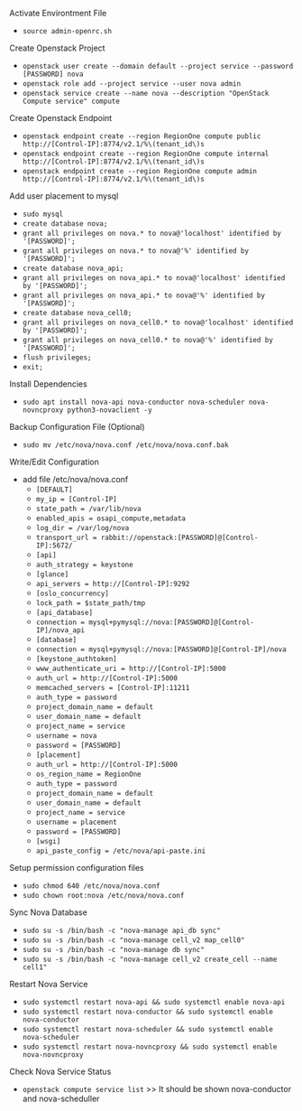 Activate Environtment File
- `````source admin-openrc.sh`````

Create Openstack Project
- `````openstack user create --domain default --project service --password [PASSWORD] nova`````
- `````openstack role add --project service --user nova admin`````
- `````openstack service create --name nova --description "OpenStack Compute service" compute`````

Create Openstack Endpoint
- `````openstack endpoint create --region RegionOne compute public http://[Control-IP]:8774/v2.1/%\(tenant_id\)s`````
- `````openstack endpoint create --region RegionOne compute internal http://[Control-IP]:8774/v2.1/%\(tenant_id\)s`````
- `````openstack endpoint create --region RegionOne compute admin http://[Control-IP]:8774/v2.1/%\(tenant_id\)s`````

Add user placement to mysql
- `````sudo mysql`````
- `````create database nova;`````
- `````grant all privileges on nova.* to nova@'localhost' identified by '[PASSWORD]';`````
- `````grant all privileges on nova.* to nova@'%' identified by '[PASSWORD]';`````
- `````create database nova_api;`````
- `````grant all privileges on nova_api.* to nova@'localhost' identified by '[PASSWORD]';`````
- `````grant all privileges on nova_api.* to nova@'%' identified by '[PASSWORD]';`````
- `````create database nova_cell0;`````
- `````grant all privileges on nova_cell0.* to nova@'localhost' identified by '[PASSWORD]';````` 
- `````grant all privileges on nova_cell0.* to nova@'%' identified by '[PASSWORD]';`````
- `````flush privileges;`````
- `````exit;`````
  
Install Dependencies
- `````sudo apt install nova-api nova-conductor nova-scheduler nova-novncproxy python3-novaclient -y`````
  
Backup Configuration File (Optional)
-  `````sudo mv /etc/nova/nova.conf /etc/nova/nova.conf.bak`````
  
Write/Edit Configuration
- add file /etc/nova/nova.conf
  - `````[DEFAULT]`````
  - `````my_ip = [Control-IP]`````
  - `````state_path = /var/lib/nova`````
  - `````enabled_apis = osapi_compute,metadata`````
  - `````log_dir = /var/log/nova`````
  - `````transport_url = rabbit://openstack:[PASSWORD]@[Control-IP]:5672/`````
  - `````[api]`````
  - `````auth_strategy = keystone`````
  - `````[glance]`````
  - `````api_servers = http://[Control-IP]:9292`````
  - `````[oslo_concurrency]`````
  - `````lock_path = $state_path/tmp`````
  - `````[api_database]`````
  - `````connection = mysql+pymysql://nova:[PASSWORD]@[Control-IP]/nova_api`````
  - `````[database]`````
  - `````connection = mysql+pymysql://nova:[PASSWORD]@[Control-IP]/nova`````
  - `````[keystone_authtoken]`````
  - `````www_authenticate_uri = http://[Control-IP]:5000`````
  - `````auth_url = http://[Control-IP]:5000`````
  - `````memcached_servers = [Control-IP]:11211`````
  - `````auth_type = password`````
  - `````project_domain_name = default`````
  - `````user_domain_name = default`````
  - `````project_name = service`````
  - `````username = nova`````
  - `````password = [PASSWORD]`````
  - `````[placement]`````
  - `````auth_url = http://[Control-IP]:5000`````
  - `````os_region_name = RegionOne`````
  - `````auth_type = password`````
  - `````project_domain_name = default`````
  - `````user_domain_name = default`````
  - `````project_name = service`````
  - `````username = placement`````
  - `````password = [PASSWORD]`````
  - `````[wsgi]`````
  - `````api_paste_config = /etc/nova/api-paste.ini`````

Setup permission configuration files
- `````sudo chmod 640 /etc/nova/nova.conf`````
- `````sudo chown root:nova /etc/nova/nova.conf`````
  
Sync Nova Database
- `````sudo su -s /bin/bash -c "nova-manage api_db sync"`````
- `````sudo su -s /bin/bash -c "nova-manage cell_v2 map_cell0"`````
- `````sudo su -s /bin/bash -c "nova-manage db sync"`````
- `````sudo su -s /bin/bash -c "nova-manage cell_v2 create_cell --name cell1"`````
  
Restart Nova Service
- `````sudo systemctl restart nova-api && sudo systemctl enable nova-api`````
- `````sudo systemctl restart nova-conductor && sudo systemctl enable nova-conductor`````
- `````sudo systemctl restart nova-scheduler && sudo systemctl enable nova-scheduler`````
- `````sudo systemctl restart nova-novncproxy && sudo systemctl enable nova-novncproxy````` 

Check Nova Service Status
- `````openstack compute service list````` >> It should be shown nova-conductor and nova-scheduller
